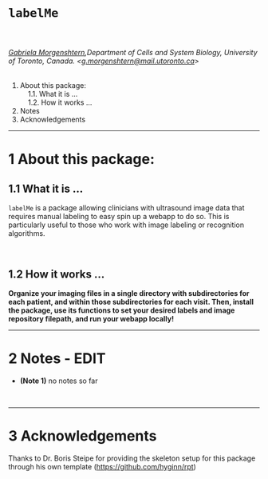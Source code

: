 # `labelMe`

&nbsp;

###### [Gabriela Morgenshtern](https://orcid.org/0000-0003-4762-8797),Department of Cells and System Biology, University of Toronto, Canada. &lt;g.morgenshtern@mail.utoronto.ca&gt;


<!-- TOCbelow -->
1. About this package:<br/>
&nbsp;&nbsp;&nbsp;&nbsp;1.1. What it is ...<br/>
&nbsp;&nbsp;&nbsp;&nbsp;1.2. How it works ...<br/>
2. Notes<br/>
3. Acknowledgements<br/>
<!-- TOCabove -->

----


# 1 About this package:

## 1.1 What it is ...
`labelMe` is a package allowing clinicians with ultrasound image data that requires manual labeling to easy spin up a webapp to do so. This is particularly useful to those who work with image labeling or recognition algorithms.

&nbsp;

## 1.2 How it works ...

**Organize your imaging files in a single directory with subdirectories for each patient, and within those subdirectories for each visit. Then, install the package, use its functions to set your desired labels and image repository filepath, and run your webapp locally!**

----

# 2 Notes - EDIT 

- **(Note 1)** no notes so far

&nbsp;

----

# 3 Acknowledgements

Thanks to Dr. Boris Steipe for providing the skeleton setup for this package through his own template (https://github.com/hyginn/rpt)


&nbsp;

<!-- END -->
